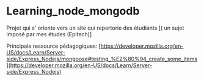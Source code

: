 # Learning_node_mongodb
Projet qui s' oriente vers un site qui repertorie des étudiants [( un sujet imposé par mes études (Epitech)]

Principale ressource pédagogiques:
[https://developer.mozilla.org/en-US/docs/Learn/Server-side/Express_Nodejs/mongoose#testing_%E2%80%94_create_some_items](https://developer.mozilla.org/en-US/docs/Learn/Server-side/Express_Nodejs)
